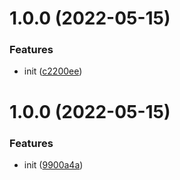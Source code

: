 # 1.0.0 (2022-05-15)


### Features

* init ([c2200ee](https://github.com/bent10/rcfy/commit/c2200ee1f636fcfb60a707fabaffa8104963c89c))

# 1.0.0 (2022-05-15)

### Features

- init ([9900a4a](https://github.com/bent10/rcfy/commit/9900a4a25815e63f065b657001a5a5f071c3d691))
